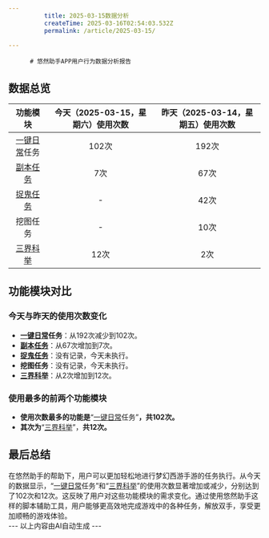 ```yaml
---
          title: 2025-03-15数据分析
          createTime: 2025-03-16T02:54:03.532Z
          permalink: /article/2025-03-15/
            
---  
```

          # 悠然助手APP用户行为数据分析报告

## 数据总览

| 功能模块 | 今天（2025-03-15，星期六）使用次数 | 昨天（2025-03-14，星期五）使用次数 |
| :--: | :--: | :--: |
| [一键日常](https://www.xiaye0.com/help/ga7ah6kh/)任务 | 102次 | 192次 |
| [副本任务](https://www.xiaye0.com/help/69y9lhj6/) | 7次 | 67次 |
| [捉鬼任务](https://www.xiaye0.com/help/tb561b7g/) | - | 42次 |
| 挖图任务 | - | 10次 |
| [三界科举](https://www.xiaye0.com/help/50o8buc4/) | 12次 | 2次 |

## 功能模块对比

### 今天与昨天的使用次数变化

- **[一键日常](https://www.xiaye0.com/help/ga7ah6kh/)任务**：从192次减少到102次。
- **[副本任务](https://www.xiaye0.com/help/69y9lhj6/)**：从67次增加到7次。
- **[捉鬼任务](https://www.xiaye0.com/help/tb561b7g/)**：没有记录，今天未执行。
- **挖图任务**：没有记录，今天未执行。
- **[三界科举](https://www.xiaye0.com/help/50o8buc4/)**：从2次增加到12次。

### 使用最多的前两个功能模块

- **使用次数最多的功能是**“[一键日常](https://www.xiaye0.com/help/ga7ah6kh/)任务”**，共102次。**
- **其次为**“[三界科举](https://www.xiaye0.com/help/50o8buc4/)”，**共12次。**

## 最后总结

在悠然助手的帮助下，用户可以更加轻松地进行梦幻西游手游的任务执行。从今天的数据显示，“[一键日常](https://www.xiaye0.com/help/ga7ah6kh/)任务”和“[三界科举](https://www.xiaye0.com/help/50o8buc4/)”的使用次数显著增加或减少，分别达到了102次和12次。这反映了用户对这些功能模块的需求变化。通过使用悠然助手这样的脚本辅助工具，用户能够更高效地完成游戏中的各种任务，解放双手，享受更加顺畅的游戏体验。  
        ---
        以上内容由AI自动生成
        ---
        